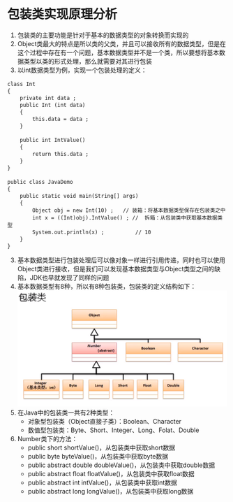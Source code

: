 # 包装类实现原理分析
1. 包装类的主要功能是针对于基本的数据类型的对象转换而实现的
2. Object类最大的特点是所以类的父类，并且可以接收所有的数据类型，但是在这个过程中存在有一个问题，基本数据类型并不是一个类，所以要想将基本数据类型以类的形式处理，那么就需要对其进行包装
3. 以int数据类型为例，实现一个包装处理的定义：

```
class Int
{
	private int data ;
	public Int (int data)
	{
		this.data = data ;
	}

	public int IntValue()
	{
		return this.data ;
	}
}

public class JavaDemo
{
	public static void main(String[] args)
	{
		Object obj = new Int(10) ;   // 装箱：将基本数据类型保存在包装类之中
		int x = ((Int)obj).IntValue() ; //  拆箱：从包装类中获取基本数据类型
		System.out.println(x) ;		     // 10
	}
}
```
3. 基本数据类型进行包装处理后可以像对象一样进行引用传递，同时也可以使用Object类进行接收，但是我们可以发现基本数据类型与Object类型之间的缺陷，JDK也早就发现了同样的问题
4. 基本数据类型有8种，所以有8种包装类，包装类的定义结构如下：
![](https://github.com/hjj5258/Java/blob/master/JavaSE/img/packageClass.png)
5. 在Java中的包装类一共有2种类型：
    - 对象型包装类（Object直接子类）：Boolean、Character
    - 数值型包装类：Byte、Short、Integer、Long、Folat、Double
6. Number类下的方法：
    - public short shortValue()，从包装类中获取short数据
    - public byte byteValue()，从包装类中获取byte数据
    - public abstract double doubleValue()，从包装类中获取double数据
    - public abstract float floatValue()，从包装类中获取float数据
    - public abstract int intValue()，从包装类中获取int数据
    - public abstract long longValue()，从包装类中获取long数据
